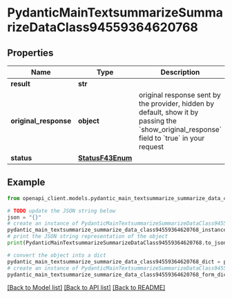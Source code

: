 # PydanticMainTextsummarizeSummarizeDataClass94559364620768


## Properties

Name | Type | Description | Notes
------------ | ------------- | ------------- | -------------
**result** | **str** |  | 
**original_response** | **object** | original response sent by the provider, hidden by default, show it by passing the &#x60;show_original_response&#x60; field to &#x60;true&#x60; in your request | [optional] 
**status** | [**StatusF43Enum**](StatusF43Enum.md) |  | 

## Example

```python
from openapi_client.models.pydantic_main_textsummarize_summarize_data_class94559364620768 import PydanticMainTextsummarizeSummarizeDataClass94559364620768

# TODO update the JSON string below
json = "{}"
# create an instance of PydanticMainTextsummarizeSummarizeDataClass94559364620768 from a JSON string
pydantic_main_textsummarize_summarize_data_class94559364620768_instance = PydanticMainTextsummarizeSummarizeDataClass94559364620768.from_json(json)
# print the JSON string representation of the object
print(PydanticMainTextsummarizeSummarizeDataClass94559364620768.to_json())

# convert the object into a dict
pydantic_main_textsummarize_summarize_data_class94559364620768_dict = pydantic_main_textsummarize_summarize_data_class94559364620768_instance.to_dict()
# create an instance of PydanticMainTextsummarizeSummarizeDataClass94559364620768 from a dict
pydantic_main_textsummarize_summarize_data_class94559364620768_form_dict = pydantic_main_textsummarize_summarize_data_class94559364620768.from_dict(pydantic_main_textsummarize_summarize_data_class94559364620768_dict)
```
[[Back to Model list]](../README.md#documentation-for-models) [[Back to API list]](../README.md#documentation-for-api-endpoints) [[Back to README]](../README.md)


